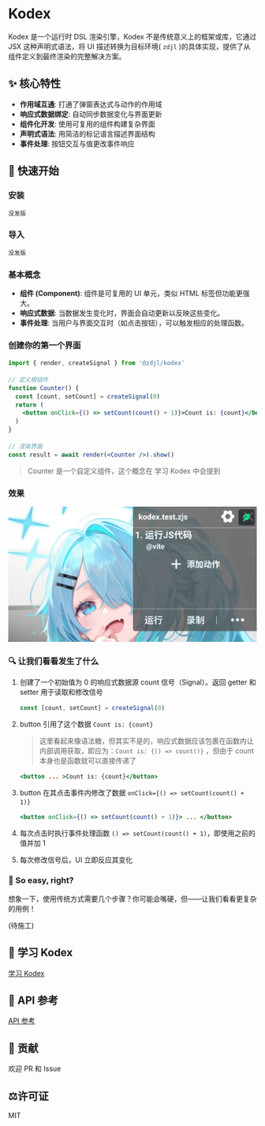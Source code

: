 # Kodex

Kodex 是一个运行时 DSL 渲染引擎，Kodex 不是传统意义上的框架或库，它通过 JSX 这种声明式语法，将 UI 描述转换为目标环境( `zdjl` )的具体实现，提供了从组件定义到最终渲染的完整解决方案。

## ✨ 核心特性

- **作用域互通**: 打通了弹窗表达式与动作的作用域
- **响应式数据绑定**: 自动同步数据变化与界面更新
- **组件化开发**: 使用可复用的组件构建复杂界面
- **声明式语法**: 用简洁的标记语言描述界面结构
- **事件处理**: 按钮交互与值更改事件响应

## 🚀 快速开始

### 安装

```shell
没发版
```

### 导入

```js
没发版
```

### 基本概念

- **组件 (Component)**: 组件是可复用的 UI 单元，类似 HTML 标签但功能更强大。  
- **响应式数据**: 当数据发生变化时，界面会自动更新以反映这些变化。  
- **事件处理**: 当用户与界面交互时（如点击按钮），可以触发相应的处理函数。

### 创建你的第一个界面

```jsx
import { render, createSignal } from '@zdjl/kodex'

// 定义根组件
function Counter() {
  const [count, setCount] = createSignal(0)
  return (
    <button onClick={() => setCount(count() + 1)}>Count is: {count}</button>
  )
}

// 渲染界面
const result = await render(<Counter />).show()
```

> Counter 是一个自定义组件，这个概念在 学习 Kodex 中会提到

### 效果

![效果](./docs/images/counter-example.gif)

### 🔍 让我们看看发生了什么

1. 创建了一个初始值为 0 的响应式数据源 count 信号（Signal）。返回 getter 和 setter 用于读取和修改信号
   
   ```jsx
   const [count, setCount] = createSignal(0)
   ```

2. button 引用了这个数据 `Count is: {count}`
   
   > 这里看起来像语法糖，但其实不是的，响应式数据应该包裹在函数内让内部调用获取，即应为：`Count is: {() => count()}` ，但由于 count 本身也是函数就可以直接传递了
   
   ```jsx
   <button ... >Count is: {count}</button>
   ```

3. button 在其点击事件内修改了数据 `onClick={() => setCount(count() + 1)}`
   
   ```jsx
   <button onClick={() => setCount(count() + 1)}> ... </button>
   ```

4. 每次点击时执行事件处理函数  `() => setCount(count() + 1)`，即使用之前的值并加 1

5. 每次修改信号后，UI 立即反应其变化

### 🎉 So easy, right?

想象一下，使用传统方式需要几个步骤？你可能会嘴硬，但——让我们看看更复杂的用例！

(待施工)

## 📖 学习 Kodex

[学习 Kodex](./docs/Learn-Kodex.md)

## 📜 API 参考

[API 参考](./docs/API-Reference.md)

## 🤝 贡献

欢迎 PR 和 Issue

## ⚖️许可证

MIT
